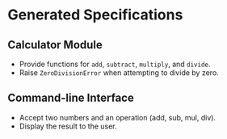 # Generated Specifications

## Calculator Module
- Provide functions for `add`, `subtract`, `multiply`, and `divide`.
- Raise `ZeroDivisionError` when attempting to divide by zero.

## Command-line Interface
- Accept two numbers and an operation (add, sub, mul, div).
- Display the result to the user.
